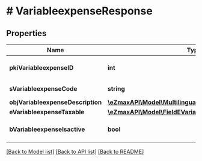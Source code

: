 # # VariableexpenseResponse

## Properties

Name | Type | Description | Notes
------------ | ------------- | ------------- | -------------
**pkiVariableexpenseID** | **int** | The unique ID of the Variableexpense |
**sVariableexpenseCode** | **string** | The code of the Variableexpense | [optional]
**objVariableexpenseDescription** | [**\eZmaxAPI\Model\MultilingualVariableexpenseDescription**](MultilingualVariableexpenseDescription.md) |  |
**eVariableexpenseTaxable** | [**\eZmaxAPI\Model\FieldEVariableexpenseTaxable**](FieldEVariableexpenseTaxable.md) |  | [optional]
**bVariableexpenseIsactive** | **bool** | Whether the variableexpense is active or not | [optional]

[[Back to Model list]](../../README.md#models) [[Back to API list]](../../README.md#endpoints) [[Back to README]](../../README.md)
